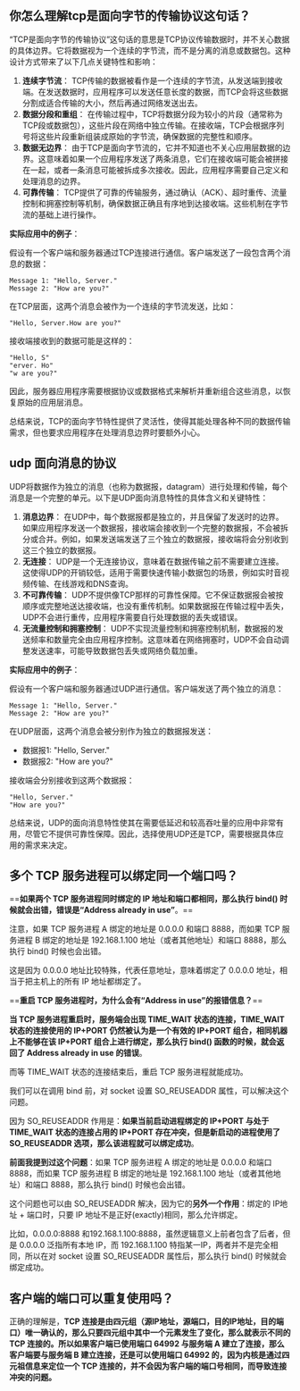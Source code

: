 ## 你怎么理解tcp是面向字节的传输协议这句话？

“TCP是面向字节的传输协议”这句话的意思是TCP协议传输数据时，并不关心数据的具体边界。它将数据视为一个连续的字节流，而不是分离的消息或数据包。这种设计方式带来了以下几点关键特性和影响：

1. **连续字节流**： TCP传输的数据被看作是一个连续的字节流，从发送端到接收端。在发送数据时，应用程序可以发送任意长度的数据，而TCP会将这些数据分割成适合传输的大小，然后再通过网络发送出去。
2. **数据分段和重组**： 在传输过程中，TCP将数据分段为较小的片段（通常称为TCP段或数据包），这些片段在网络中独立传输。在接收端，TCP会根据序列号将这些片段重新组装成原始的字节流，确保数据的完整性和顺序。
3. **数据无边界**： 由于TCP是面向字节流的，它并不知道也不关心应用层数据的边界。这意味着如果一个应用程序发送了两条消息，它们在接收端可能会被拼接在一起，或者一条消息可能被拆成多次接收。因此，应用程序需要自己定义和处理消息的边界。
4. **可靠传输**： TCP提供了可靠的传输服务，通过确认（ACK）、超时重传、流量控制和拥塞控制等机制，确保数据正确且有序地到达接收端。这些机制在字节流的基础上进行操作。

**实际应用中的例子**：

假设有一个客户端和服务器通过TCP连接进行通信。客户端发送了一段包含两个消息的数据：

```
Message 1: "Hello, Server."
Message 2: "How are you?"
```

在TCP层面，这两个消息会被作为一个连续的字节流发送，比如：

```
"Hello, Server.How are you?"
```

接收端接收到的数据可能是这样的：

```
"Hello, S"
"erver. Ho"
"w are you?"
```

因此，服务器应用程序需要根据协议或数据格式来解析并重新组合这些消息，以恢复原始的应用层消息。

总结来说，TCP的面向字节特性提供了灵活性，使得其能处理各种不同的数据传输需求，但也要求应用程序在处理消息边界时要额外小心。

## udp 面向消息的协议

UDP将数据作为独立的消息（也称为数据报，datagram）进行处理和传输，每个消息是一个完整的单元。以下是UDP面向消息特性的具体含义和关键特性：

1. **消息边界**： 在UDP中，每个数据报都是独立的，并且保留了发送时的边界。如果应用程序发送一个数据报，接收端会接收到一个完整的数据报，不会被拆分或合并。例如，如果发送端发送了三个独立的数据报，接收端将会分别收到这三个独立的数据报。
2. **无连接**： UDP是一个无连接协议，意味着在数据传输之前不需要建立连接。这使得UDP的开销较低，适用于需要快速传输小数据包的场景，例如实时音视频传输、在线游戏和DNS查询。
3. **不可靠传输**： UDP不提供像TCP那样的可靠性保障。它不保证数据报会被按顺序或完整地送达接收端，也没有重传机制。如果数据报在传输过程中丢失，UDP不会进行重传，应用程序需要自行处理数据的丢失或错误。
4. **无流量控制和拥塞控制**： UDP不实现流量控制和拥塞控制机制，数据报的发送频率和数量完全由应用程序控制。这意味着在网络拥塞时，UDP不会自动调整发送速率，可能导致数据包丢失或网络负载加重。

**实际应用中的例子**：

假设有一个客户端和服务器通过UDP进行通信。客户端发送了两个独立的消息：

```
Message 1: "Hello, Server."
Message 2: "How are you?"
```

在UDP层面，这两个消息会被分别作为独立的数据报发送：

- 数据报1: "Hello, Server."
- 数据报2: "How are you?"

接收端会分别接收到这两个数据报：

```
"Hello, Server."
"How are you?"
```

总结来说，UDP的面向消息特性使其在需要低延迟和较高吞吐量的应用中非常有用，尽管它不提供可靠性保障。因此，选择使用UDP还是TCP，需要根据具体应用的需求来决定。

## 多个 TCP 服务进程可以绑定同一个端口吗？

==**如果两个 TCP 服务进程同时绑定的 IP 地址和端口都相同，那么执行 bind() 时候就会出错，错误是“Address already in use”**。==

注意，如果 TCP 服务进程 A 绑定的地址是 0.0.0.0 和端口 8888，而如果 TCP 服务进程 B 绑定的地址是 192.168.1.100 地址（或者其他地址）和端口 8888，那么执行 bind() 时候也会出错。

这是因为 0.0.0.0 地址比较特殊，代表任意地址，意味着绑定了 0.0.0.0 地址，相当于把主机上的所有 IP 地址都绑定了。



==**重启 TCP 服务进程时，为什么会有“Address in use”的报错信息？**==

**当 TCP 服务进程重启时，服务端会出现 TIME_WAIT 状态的连接，TIME_WAIT 状态的连接使用的 IP+PORT 仍然被认为是一个有效的 IP+PORT 组合，相同机器上不能够在该 IP+PORT 组合上进行绑定，那么执行 bind() 函数的时候，就会返回了 Address already in use 的错误**。

而等 TIME_WAIT 状态的连接结束后，重启 TCP 服务进程就能成功。

我们可以在调用 bind 前，对 socket 设置 SO_REUSEADDR 属性，可以解决这个问题。

因为 SO_REUSEADDR 作用是：**如果当前启动进程绑定的 IP+PORT 与处于TIME_WAIT 状态的连接占用的 IP+PORT 存在冲突，但是新启动的进程使用了 SO_REUSEADDR 选项，那么该进程就可以绑定成功**。



**前面我提到过这个问题**：如果 TCP 服务进程 A 绑定的地址是 0.0.0.0 和端口 8888，而如果 TCP 服务进程 B 绑定的地址是 192.168.1.100 地址（或者其他地址）和端口 8888，那么执行 bind() 时候也会出错。

这个问题也可以由 SO_REUSEADDR 解决，因为它的**另外一个作用**：绑定的 IP地址 + 端口时，只要 IP 地址不是正好(exactly)相同，那么允许绑定。

比如，0.0.0.0:8888 和192.168.1.100:8888，虽然逻辑意义上前者包含了后者，但是 0.0.0.0 泛指所有本地 IP，而 192.168.1.100 特指某一IP，两者并不是完全相同，所以在对 socket 设置 SO_REUSEADDR 属性后，那么执行 bind() 时候就会绑定成功。

## 客户端的端口可以重复使用吗？

正确的理解是，**TCP 连接是由四元组（源IP地址，源端口，目的IP地址，目的端口）唯一确认的，那么只要四元组中其中一个元素发生了变化，那么就表示不同的 TCP 连接的。所以如果客户端已使用端口 64992 与服务端 A 建立了连接，那么客户端要与服务端 B 建立连接，还是可以使用端口 64992 的，因为内核是通过四元祖信息来定位一个 TCP 连接的，并不会因为客户端的端口号相同，而导致连接冲突的问题。**